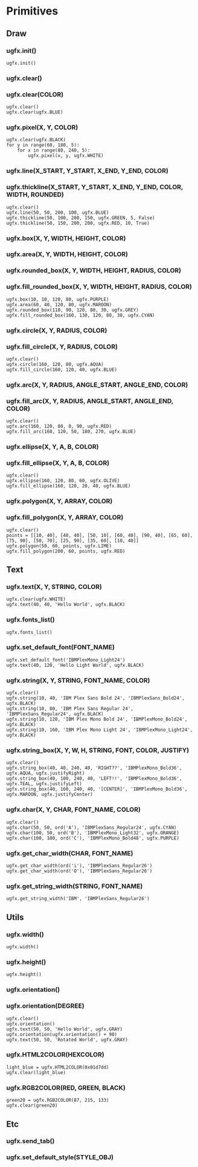 # Primitives
## Draw
### ugfx.init()
```
ugfx.init()
```

### ugfx.clear()
### ugfx.clear(COLOR)
```
ugfx.clear()
ugfx.clear(ugfx.BLUE)
```

### ugfx.pixel(X, Y, COLOR)
```
ugfx.clear(ugfx.BLACK)
for y in range(60, 180, 5):
    for x in range(80, 240, 5):
        ugfx.pixel(x, y, ugfx.WHITE)
```

### ugfx.line(X_START, Y_START, X_END, Y_END, COLOR)
### ugfx.thickline(X_START, Y_START, X_END, Y_END, COLOR, WIDTH, ROUNDED)
```
ugfx.clear()
ugfx.line(50, 50, 200, 100, ugfx.BLUE)
ugfx.thickline(50, 100, 200, 150, ugfx.GREEN, 5, False)
ugfx.thickline(50, 150, 200, 200, ugfx.RED, 10, True)
```

### ugfx.box(X, Y, WIDTH, HEIGHT, COLOR)
### ugfx.area(X, Y, WIDTH, HEIGHT, COLOR)
### ugfx.rounded_box(X, Y, WIDTH, HEIGHT, RADIUS, COLOR)
### ugfx.fill_rounded_box(X, Y, WIDTH, HEIGHT, RADIUS, COLOR)
```
ugfx.box(10, 10, 120, 80, ugfx.PURPLE)
ugfx.area(60, 40, 120, 80, ugfx.MAROON)
ugfx.rounded_box(110, 90, 120, 80, 30, ugfx.GREY)
ugfx.fill_rounded_box(160, 130, 120, 80, 30, ugfx.CYAN)
```

### ugfx.circle(X, Y, RADIUS, COLOR)
### ugfx.fill_circle(X, Y, RADIUS, COLOR)
```
ugfx.clear()
ugfx.circle(160, 120, 80, ugfx.AQUA)
ugfx.fill_circle(160, 120, 40, ugfx.BLUE)
```

### ugfx.arc(X, Y, RADIUS, ANGLE_START, ANGLE_END, COLOR)
### ugfx.fill_arc(X, Y, RADIUS, ANGLE_START, ANGLE_END, COLOR)
```
ugfx.clear()
ugfx.arc(160, 120, 80, 0, 90, ugfx.RED)
ugfx.fill_arc(160, 120, 50, 180, 270, ugfx.BLUE)
```

### ugfx.ellipse(X, Y, A, B, COLOR)
### ugfx.fill_ellipse(X, Y, A, B, COLOR)
```
ugfx.clear()
ugfx.ellipse(160, 120, 80, 60, ugfx.OLIVE)
ugfx.fill_ellipse(160, 120, 20, 40, ugfx.BLUE)
```

### ugfx.polygon(X, Y, ARRAY, COLOR)
### ugfx.fill_polygon(X, Y, ARRAY, COLOR)
```
ugfx.clear()
points = [[10, 40], [40, 40], [50, 10], [60, 40], [90, 40], [65, 60], [75, 90], [50, 70], [25, 90], [35, 60], [10, 40]]
ugfx.polygon(50, 60, points, ugfx.LIME)
ugfx.fill_polygon(200, 60, points, ugfx.RED)
```

## Text

### ugfx.text(X, Y, STRING, COLOR)
```
ugfx.clear(ugfx.WHITE)
ugfx.text(40, 40, 'Hello World', ugfx.BLACK)
```

### ugfx.fonts_list()
```
ugfx.fonts_list()
```

### ugfx.set_default_font(FONT_NAME)
```
ugfx.set_default_font('IBMPlexMono_Light24')
ugfx.text(40, 120, 'Hello Light World', ugfx.BLACK)
```

### ugfx.string(X, Y, STRING, FONT_NAME, COLOR)
```
ugfx.clear()
ugfx.string(10, 40, 'IBM Plex Sans Bold 24', 'IBMPlexSans_Bold24', ugfx.BLACK)
ugfx.string(10, 80, 'IBM Plex Sans Regular 24', 'IBMPlexSans_Regular24', ugfx.BLACK)
ugfx.string(10, 120, 'IBM Plex Mono Bold 24', 'IBMPlexMono_Bold24', ugfx.BLACK)
ugfx.string(10, 160, 'IBM Plex Mono Light 24', 'IBMPlexMono_Light24', ugfx.BLACK)
```

### ugfx.string_box(X, Y, W, H, STRING, FONT, COLOR, JUSTIFY)
```
ugfx.clear()
ugfx.string_box(40, 40, 240, 40, 'RIGHT??', 'IBMPlexMono_Bold36', ugfx.AQUA, ugfx.justifyRight)
ugfx.string_box(40, 100, 240, 40, 'LEFT!!', 'IBMPlexMono_Bold36', ugfx.TEAL, ugfx.justifyLeft)
ugfx.string_box(40, 160, 240, 40, '[CENTER]', 'IBMPlexMono_Bold36', ugfx.MAROON, ugfx.justifyCenter)
```

### ugfx.char(X, Y, CHAR, FONT_NAME, COLOR)
```
ugfx.clear()
ugfx.char(50, 50, ord('A'), 'IBMPlexSans_Regular24', ugfx.CYAN)
ugfx.char(100, 50, ord('B'), 'IBMPlexMono_Light32', ugfx.ORANGE)
ugfx.char(100, 100, ord('C'), 'IBMPlexMono_Bold48', ugfx.PURPLE)
```

### ugfx.get_char_width(CHAR, FONT_NAME)
```
ugfx.get_char_width(ord('i'), 'IBMPlexSans_Regular26')
ugfx.get_char_width(ord('O'), 'IBMPlexSans_Regular26')
```

### ugfx.get_string_width(STRING, FONT_NAME)
```
ugfx.get_string_width('IBM', 'IBMPlexSans_Regular26')
```

## Utils


### ugfx.width()
```
ugfx.width()
```

### ugfx.height()
```
ugfx.height()
```

### ugfx.orientation()
### ugfx.orientation(DEGREE)
```
ugfx.clear()
ugfx.orientation()
ugfx.text(50, 50, 'Hello World', ugfx.GRAY)
ugfx.orientation(ugfx.orientation() + 90)
ugfx.text(50, 50, 'Rotated World', ugfx.GRAY)
```

### ugfx.HTML2COLOR(HEXCOLOR)
```
light_blue = ugfx.HTML2COLOR(0x01d7dd)
ugfx.clear(light_blue)
```

### ugfx.RGB2COLOR(RED, GREEN, BLACK)
```
green20 = ugfx.RGB2COLOR(87, 215, 133)
ugfx.clear(green20)
```

## Etc

### ugfx.send_tab()

### ugfx.set_default_style(STYLE_OBJ)
